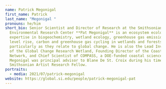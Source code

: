 ```yaml
---
name: Patrick Megonigal
first_name: Patrick
last_name: "Megonigal "
pronouns: he/him
short_bio: Senior Scientist and Director of Research at the Smithsonian
  Environmental Research Center **Pat Megonigal** is an ecosystem ecologist with
  expertise in biogeochemistry, wetland ecology, greenhouse gas emissions, sea
  level rise, carbon and greenhouse gas cycling in wetlands and forests,
  particularly as they relate to global change. He is also the Lead Investigator
  of the Global Change Research Wetland, Founding Director of the Coastal Carbon
  Network, and Chief Scientist of COMPASS, a DOE-funded coastal science program.
  Megonigal was principal advisor to Blane De St. Croix during his time as a
  Smithsonian Artist Research Fellow.
portraits:
  - media: 2021/07/patrick-megonigal
website: https://global.si.edu/people/patrick-megonigal-pat
---
```

